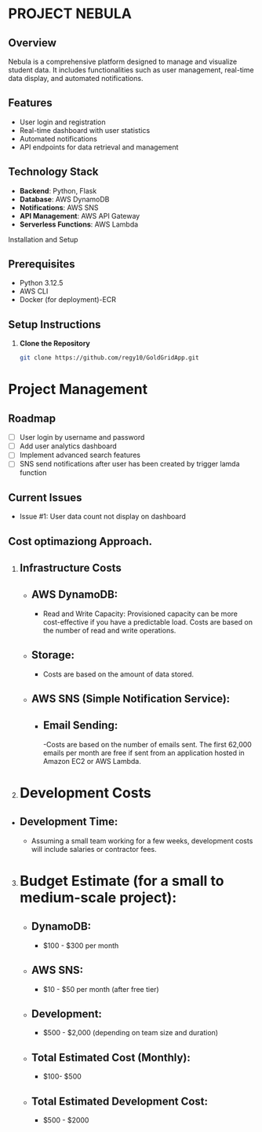 # PROJECT NEBULA

## Overview
Nebula is a comprehensive platform designed to manage and visualize student data. It includes functionalities such as user management, real-time data display, and automated notifications.

## Features
- User login and registration
- Real-time dashboard with user statistics
- Automated notifications
- API endpoints for data retrieval and management

## Technology Stack
- **Backend**: Python, Flask
- **Database**: AWS DynamoDB
- **Notifications**: AWS SNS
- **API Management**: AWS API Gateway
- **Serverless Functions**: AWS Lambda

 Installation and Setup

## Prerequisites
- Python 3.12.5
- AWS CLI
- Docker (for deployment)-ECR

## Setup Instructions
1. **Clone the Repository**
   ```bash
   git clone https://github.com/regy10/GoldGridApp.git

# Project Management

## Roadmap
- [ ] User login by username and password
- [ ] Add user analytics dashboard
- [ ] Implement advanced search features
- [ ] SNS send notifications after user has been created by trigger lamda function
## Current Issues
- Issue #1: User data count not display on dashboard

## Cost optimaziong Approach.

 1. ## Infrastructure Costs
    - ## AWS DynamoDB:
       - Read and Write Capacity: Provisioned capacity can be more cost-effective if you have a predictable   load. Costs are based on the number of read and write operations.
    - ## Storage:
      - Costs are based on the amount of data stored.
    - ## AWS SNS (Simple Notification Service):
       - ## Email Sending: 
           -Costs are based on the number of emails sent. The first 62,000 emails per month are free if sent from an application hosted in Amazon EC2 or AWS Lambda.

    
2. # Development Costs
  -  ## Development Time: 
      - Assuming a small team working for a few weeks, development costs will include salaries or contractor fees.
3. # Budget Estimate (for a small to medium-scale project):
   - ## DynamoDB:
      -  $100 - $300 per month
   - ## AWS SNS: 
      -   $10 - $50 per month (after free tier)

   - ## Development:
      - $500 - $2,000 (depending on team size and duration)
   - ## Total Estimated Cost (Monthly):
     -  $100- $500 
   - ## Total Estimated Development Cost:
      -  $500 - $2000
